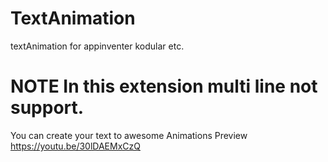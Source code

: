 # TextAnimation
textAnimation for appinventer kodular etc. 
# NOTE In this extension multi line not support.
You can create your text to awesome Animations 
Preview
https://youtu.be/30lDAEMxCzQ
